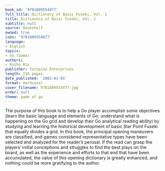 ```yaml
---
book_id: '9781889554877'
full_title: Dictionary of Basic Fuseki, Vol. 1
title: Dictionary of Basic Fuseki, Vol. 1
subtitle: null
source: Bookshelf
owned: true
isbn: '9781889554877'
language:
- English
topics:
- Go (Game)
authors:
- Kaiho Rin
publisher: Yutopian Enterprises
length: 216 pages
date_published: '2003-01-01'
format: Hardcover
cover_filename: 9781889554877.jpg
order: null
theme: game of go
---
```

The purpose of this book is to help a Go player accomplish some objectives (learn the basic language and elements of Go; understand what is happening on the Go grid and develop their Go analytical reading ability) by studying and learning the historical development of basic Star Point Fuseki that equally divides a grid. In this book, the principal opening maneuvers are classified, and games considered representative types have been selected and analyzed for the reader’s perusal. If the read can grasp the players’ initial conceptions and struggles to find the best plays on the board, as well as the experience and efforts to that end that have been accumulated, the value of this opening dictionary is greatly enhanced, and nothing could be more gratifying to the author.
